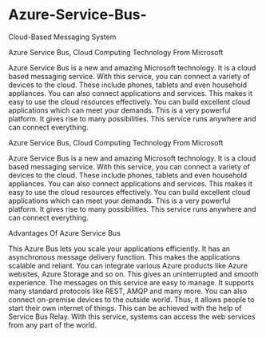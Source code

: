 # Azure-Service-Bus-
 Cloud-Based Messaging System

Azure Service Bus, Cloud Computing Technology From Microsoft

Azure Service Bus is a new and amazing Microsoft technology. It is a cloud based messaging service. With this service, you can connect a variety of devices to the cloud. These include phones, tablets and even household appliances. You can also connect applications and services. This makes it easy to use the cloud resources effectively. You can build excellent cloud applications which can meet your demands. This is a very powerful platform. It gives rise to many possibilities. This service runs anywhere and can connect everything. 


Azure Service Bus, Cloud Computing Technology From Microsoft

Azure Service Bus is a new and amazing Microsoft technology. It is a cloud based messaging service. With this service, you can connect a variety of devices to the cloud. These include phones, tablets and even household appliances. You can also connect applications and services. This makes it easy to use the cloud resources effectively. You can build excellent cloud applications which can meet your demands. This is a very powerful platform. It gives rise to many possibilities. This service runs anywhere and can connect everything. 



Advantages Of Azure Service Bus

This Azure Bus lets you scale your applications efficiently. It has an asynchronous message delivery function. This makes the applications scalable and reliant. You can integrate various Azure products like Azure websites, Azure Storage and so on. This gives an uninterrupted and smooth experience. The messages on this service are easy to manage. It supports many standard protocols like REST, AMQP and many more. You can also connect on-premise devices to the outside world. Thus, it allows people to start their own internet of things. This can be achieved with the help of Service Bus Relay. With this service, systems can access the web services from any part of the world.
